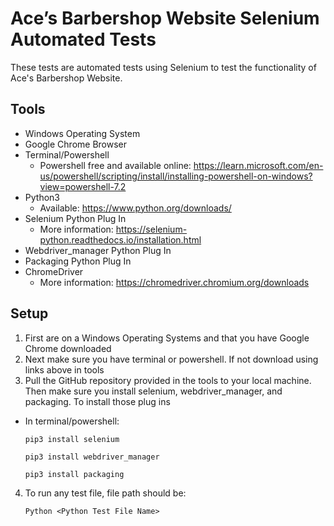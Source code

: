 # Ace’s Barbershop Website Selenium Automated Tests

These tests are automated tests using Selenium to test the functionality of Ace's Barbershop Website.

## Tools 

* Windows Operating System
* Google Chrome Browser
* Terminal/Powershell
  - Powershell free and available online: https://learn.microsoft.com/en-us/powershell/scripting/install/installing-powershell-on-windows?view=powershell-7.2
* Python3
  - Available: https://www.python.org/downloads/
* Selenium Python Plug In
  - More information: https://selenium-python.readthedocs.io/installation.html
* Webdriver_manager Python Plug In
* Packaging Python Plug In
* ChromeDriver
  - More information: https://chromedriver.chromium.org/downloads


## Setup
1. First are on a Windows Operating Systems and that you have Google Chrome downloaded
2. Next make sure you have terminal or powershell. If not download using links above in tools
3. Pull the GitHub repository provided in the tools to your local machine. Then make sure you install selenium, webdriver_manager, and packaging. To install those plug ins
  - In terminal/powershell:
    ```
    pip3 install selenium
    
    pip3 install webdriver_manager

    pip3 install packaging
    ```
4. To run any test file, file path should be:
    ```
    Python <Python Test File Name>
    ```
